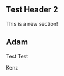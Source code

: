 <!-- title: First Blog Post -->

## Test Header 2

This is a new section!

## Adam 

Test Test

Kenz
